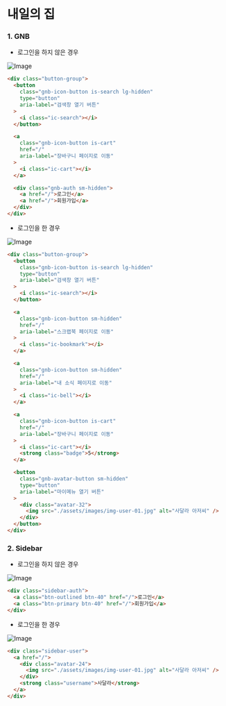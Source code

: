 # 내일의 집

### 1. GNB

- 로그인을 하지 않은 경우

![Image](https://github.com/user-attachments/assets/b49b80b5-75b8-4b8e-ae0c-ea5648616716)

```html
<div class="button-group">
  <button
    class="gnb-icon-button is-search lg-hidden"
    type="button"
    aria-label="검색창 열기 버튼"
  >
    <i class="ic-search"></i>
  </button>

  <a
    class="gnb-icon-button is-cart"
    href="/"
    aria-label="장바구니 페이지로 이동"
  >
    <i class="ic-cart"></i>
  </a>

  <div class="gnb-auth sm-hidden">
    <a href="/">로그인</a>
    <a href="/">회원가입</a>
  </div>
</div>
```

- 로그인을 한 경우

![Image](https://github.com/user-attachments/assets/03195347-4fda-4d5b-8ef6-102e1b54f516)

```html
<div class="button-group">
  <button
    class="gnb-icon-button is-search lg-hidden"
    type="button"
    aria-label="검색창 열기 버튼"
  >
    <i class="ic-search"></i>
  </button>

  <a
    class="gnb-icon-button sm-hidden"
    href="/"
    aria-label="스크랩북 페이지로 이동"
  >
    <i class="ic-bookmark"></i>
  </a>

  <a
    class="gnb-icon-button sm-hidden"
    href="/"
    aria-label="내 소식 페이지로 이동"
  >
    <i class="ic-bell"></i>
  </a>

  <a
    class="gnb-icon-button is-cart"
    href="/"
    aria-label="장바구니 페이지로 이동"
  >
    <i class="ic-cart"></i>
    <strong class="badge">5</strong>
  </a>

  <button
    class="gnb-avatar-button sm-hidden"
    type="button"
    aria-label="마이메뉴 열기 버튼"
  >
    <div class="avatar-32">
      <img src="./assets/images/img-user-01.jpg" alt="사달라 아저씨" />
    </div>
  </button>
</div>
```

### 2. Sidebar

- 로그인을 하지 않은 경우

![Image](https://github.com/user-attachments/assets/b8e5a9e5-3d13-40ab-8a4d-291d40c65b2a)

```html
<div class="sidebar-auth">
  <a class="btn-outlined btn-40" href="/">로그인</a>
  <a class="btn-primary btn-40" href="/">회원가입</a>
</div>
```

- 로그인을 한 경우

![Image](https://github.com/user-attachments/assets/49e2605f-9b70-4056-ae0f-d33e3e5cbf94)

```html
<div class="sidebar-user">
  <a href="/">
    <div class="avatar-24">
      <img src="./assets/images/img-user-01.jpg" alt="사달라 아저씨" />
    </div>
    <strong class="username">사달라</strong>
  </a>
</div>
```
